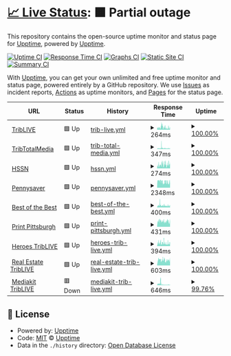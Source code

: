 # [📈 Live Status](https://demo.upptime.js.org): <!--live status--> **🟧 Partial outage**

This repository contains the open-source uptime monitor and status page for [Upptime](https://upptime.js.org), powered by [Upptime](https://github.com/upptime/upptime).

[![Uptime CI](https://github.com/ChristmanGit/test-up/workflows/Uptime%20CI/badge.svg)](https://github.com/ChristmanGit/test-up/actions?query=workflow%3A%22Uptime+CI%22)
[![Response Time CI](https://github.com/ChristmanGit/test-up/workflows/Response%20Time%20CI/badge.svg)](https://github.com/ChristmanGit/test-up/actions?query=workflow%3A%22Response+Time+CI%22)
[![Graphs CI](https://github.com/ChristmanGit/test-up/workflows/Graphs%20CI/badge.svg)](https://github.com/ChristmanGit/test-up/actions?query=workflow%3A%22Graphs+CI%22)
[![Static Site CI](https://github.com/ChristmanGit/test-up/workflows/Static%20Site%20CI/badge.svg)](https://github.com/ChristmanGit/test-up/actions?query=workflow%3A%22Static+Site+CI%22)
[![Summary CI](https://github.com/ChristmanGit/test-up/workflows/Summary%20CI/badge.svg)](https://github.com/ChristmanGit/test-up/actions?query=workflow%3A%22Summary+CI%22)

With [Upptime](https://upptime.js.org), you can get your own unlimited and free uptime monitor and status page, powered entirely by a GitHub repository. We use [Issues](https://github.com/upptime/upptime/issues) as incident reports, [Actions](https://github.com/ChristmanGit/test-up/actions) as uptime monitors, and [Pages](https://demo.upptime.js.org) for the status page.

<!--start: status pages-->
<!-- This summary is generated by Upptime (https://github.com/upptime/upptime) -->
<!-- Do not edit this manually, your changes will be overwritten -->
<!-- prettier-ignore -->
| URL | Status | History | Response Time | Uptime |
| --- | ------ | ------- | ------------- | ------ |
| <img alt="" src="https://icons.duckduckgo.com/ip3/triblive.com.ico" height="13"> [TribLIVE](https://triblive.com) | 🟩 Up | [trib-live.yml](https://github.com/ChristmanGit/test-up/commits/HEAD/history/trib-live.yml) | <details><summary><img alt="Response time graph" src="./graphs/trib-live/response-time-week.png" height="20"> 264ms</summary><br><a href="https://ChristmanGit.github.io/test-up/history/trib-live"><img alt="Response time 264" src="https://img.shields.io/endpoint?url=https%3A%2F%2Fraw.githubusercontent.com%2FChristmanGit%2Ftest-up%2FHEAD%2Fapi%2Ftrib-live%2Fresponse-time.json"></a><br><a href="https://ChristmanGit.github.io/test-up/history/trib-live"><img alt="24-hour response time 194" src="https://img.shields.io/endpoint?url=https%3A%2F%2Fraw.githubusercontent.com%2FChristmanGit%2Ftest-up%2FHEAD%2Fapi%2Ftrib-live%2Fresponse-time-day.json"></a><br><a href="https://ChristmanGit.github.io/test-up/history/trib-live"><img alt="7-day response time 264" src="https://img.shields.io/endpoint?url=https%3A%2F%2Fraw.githubusercontent.com%2FChristmanGit%2Ftest-up%2FHEAD%2Fapi%2Ftrib-live%2Fresponse-time-week.json"></a><br><a href="https://ChristmanGit.github.io/test-up/history/trib-live"><img alt="30-day response time 264" src="https://img.shields.io/endpoint?url=https%3A%2F%2Fraw.githubusercontent.com%2FChristmanGit%2Ftest-up%2FHEAD%2Fapi%2Ftrib-live%2Fresponse-time-month.json"></a><br><a href="https://ChristmanGit.github.io/test-up/history/trib-live"><img alt="1-year response time 264" src="https://img.shields.io/endpoint?url=https%3A%2F%2Fraw.githubusercontent.com%2FChristmanGit%2Ftest-up%2FHEAD%2Fapi%2Ftrib-live%2Fresponse-time-year.json"></a></details> | <details><summary><a href="https://ChristmanGit.github.io/test-up/history/trib-live">100.00%</a></summary><a href="https://ChristmanGit.github.io/test-up/history/trib-live"><img alt="All-time uptime 100.00%" src="https://img.shields.io/endpoint?url=https%3A%2F%2Fraw.githubusercontent.com%2FChristmanGit%2Ftest-up%2FHEAD%2Fapi%2Ftrib-live%2Fuptime.json"></a><br><a href="https://ChristmanGit.github.io/test-up/history/trib-live"><img alt="24-hour uptime 100.00%" src="https://img.shields.io/endpoint?url=https%3A%2F%2Fraw.githubusercontent.com%2FChristmanGit%2Ftest-up%2FHEAD%2Fapi%2Ftrib-live%2Fuptime-day.json"></a><br><a href="https://ChristmanGit.github.io/test-up/history/trib-live"><img alt="7-day uptime 100.00%" src="https://img.shields.io/endpoint?url=https%3A%2F%2Fraw.githubusercontent.com%2FChristmanGit%2Ftest-up%2FHEAD%2Fapi%2Ftrib-live%2Fuptime-week.json"></a><br><a href="https://ChristmanGit.github.io/test-up/history/trib-live"><img alt="30-day uptime 100.00%" src="https://img.shields.io/endpoint?url=https%3A%2F%2Fraw.githubusercontent.com%2FChristmanGit%2Ftest-up%2FHEAD%2Fapi%2Ftrib-live%2Fuptime-month.json"></a><br><a href="https://ChristmanGit.github.io/test-up/history/trib-live"><img alt="1-year uptime 100.00%" src="https://img.shields.io/endpoint?url=https%3A%2F%2Fraw.githubusercontent.com%2FChristmanGit%2Ftest-up%2FHEAD%2Fapi%2Ftrib-live%2Fuptime-year.json"></a></details>
| <img alt="" src="https://icons.duckduckgo.com/ip3/tribtotalmedia.com.ico" height="13"> [TribTotalMedia](https://tribtotalmedia.com) | 🟩 Up | [trib-total-media.yml](https://github.com/ChristmanGit/test-up/commits/HEAD/history/trib-total-media.yml) | <details><summary><img alt="Response time graph" src="./graphs/trib-total-media/response-time-week.png" height="20"> 347ms</summary><br><a href="https://ChristmanGit.github.io/test-up/history/trib-total-media"><img alt="Response time 347" src="https://img.shields.io/endpoint?url=https%3A%2F%2Fraw.githubusercontent.com%2FChristmanGit%2Ftest-up%2FHEAD%2Fapi%2Ftrib-total-media%2Fresponse-time.json"></a><br><a href="https://ChristmanGit.github.io/test-up/history/trib-total-media"><img alt="24-hour response time 253" src="https://img.shields.io/endpoint?url=https%3A%2F%2Fraw.githubusercontent.com%2FChristmanGit%2Ftest-up%2FHEAD%2Fapi%2Ftrib-total-media%2Fresponse-time-day.json"></a><br><a href="https://ChristmanGit.github.io/test-up/history/trib-total-media"><img alt="7-day response time 347" src="https://img.shields.io/endpoint?url=https%3A%2F%2Fraw.githubusercontent.com%2FChristmanGit%2Ftest-up%2FHEAD%2Fapi%2Ftrib-total-media%2Fresponse-time-week.json"></a><br><a href="https://ChristmanGit.github.io/test-up/history/trib-total-media"><img alt="30-day response time 347" src="https://img.shields.io/endpoint?url=https%3A%2F%2Fraw.githubusercontent.com%2FChristmanGit%2Ftest-up%2FHEAD%2Fapi%2Ftrib-total-media%2Fresponse-time-month.json"></a><br><a href="https://ChristmanGit.github.io/test-up/history/trib-total-media"><img alt="1-year response time 347" src="https://img.shields.io/endpoint?url=https%3A%2F%2Fraw.githubusercontent.com%2FChristmanGit%2Ftest-up%2FHEAD%2Fapi%2Ftrib-total-media%2Fresponse-time-year.json"></a></details> | <details><summary><a href="https://ChristmanGit.github.io/test-up/history/trib-total-media">100.00%</a></summary><a href="https://ChristmanGit.github.io/test-up/history/trib-total-media"><img alt="All-time uptime 100.00%" src="https://img.shields.io/endpoint?url=https%3A%2F%2Fraw.githubusercontent.com%2FChristmanGit%2Ftest-up%2FHEAD%2Fapi%2Ftrib-total-media%2Fuptime.json"></a><br><a href="https://ChristmanGit.github.io/test-up/history/trib-total-media"><img alt="24-hour uptime 100.00%" src="https://img.shields.io/endpoint?url=https%3A%2F%2Fraw.githubusercontent.com%2FChristmanGit%2Ftest-up%2FHEAD%2Fapi%2Ftrib-total-media%2Fuptime-day.json"></a><br><a href="https://ChristmanGit.github.io/test-up/history/trib-total-media"><img alt="7-day uptime 100.00%" src="https://img.shields.io/endpoint?url=https%3A%2F%2Fraw.githubusercontent.com%2FChristmanGit%2Ftest-up%2FHEAD%2Fapi%2Ftrib-total-media%2Fuptime-week.json"></a><br><a href="https://ChristmanGit.github.io/test-up/history/trib-total-media"><img alt="30-day uptime 100.00%" src="https://img.shields.io/endpoint?url=https%3A%2F%2Fraw.githubusercontent.com%2FChristmanGit%2Ftest-up%2FHEAD%2Fapi%2Ftrib-total-media%2Fuptime-month.json"></a><br><a href="https://ChristmanGit.github.io/test-up/history/trib-total-media"><img alt="1-year uptime 100.00%" src="https://img.shields.io/endpoint?url=https%3A%2F%2Fraw.githubusercontent.com%2FChristmanGit%2Ftest-up%2FHEAD%2Fapi%2Ftrib-total-media%2Fuptime-year.json"></a></details>
| <img alt="" src="https://icons.duckduckgo.com/ip3/tribhssn.triblive.com.ico" height="13"> [HSSN](https://tribhssn.triblive.com) | 🟩 Up | [hssn.yml](https://github.com/ChristmanGit/test-up/commits/HEAD/history/hssn.yml) | <details><summary><img alt="Response time graph" src="./graphs/hssn/response-time-week.png" height="20"> 274ms</summary><br><a href="https://ChristmanGit.github.io/test-up/history/hssn"><img alt="Response time 274" src="https://img.shields.io/endpoint?url=https%3A%2F%2Fraw.githubusercontent.com%2FChristmanGit%2Ftest-up%2FHEAD%2Fapi%2Fhssn%2Fresponse-time.json"></a><br><a href="https://ChristmanGit.github.io/test-up/history/hssn"><img alt="24-hour response time 299" src="https://img.shields.io/endpoint?url=https%3A%2F%2Fraw.githubusercontent.com%2FChristmanGit%2Ftest-up%2FHEAD%2Fapi%2Fhssn%2Fresponse-time-day.json"></a><br><a href="https://ChristmanGit.github.io/test-up/history/hssn"><img alt="7-day response time 274" src="https://img.shields.io/endpoint?url=https%3A%2F%2Fraw.githubusercontent.com%2FChristmanGit%2Ftest-up%2FHEAD%2Fapi%2Fhssn%2Fresponse-time-week.json"></a><br><a href="https://ChristmanGit.github.io/test-up/history/hssn"><img alt="30-day response time 274" src="https://img.shields.io/endpoint?url=https%3A%2F%2Fraw.githubusercontent.com%2FChristmanGit%2Ftest-up%2FHEAD%2Fapi%2Fhssn%2Fresponse-time-month.json"></a><br><a href="https://ChristmanGit.github.io/test-up/history/hssn"><img alt="1-year response time 274" src="https://img.shields.io/endpoint?url=https%3A%2F%2Fraw.githubusercontent.com%2FChristmanGit%2Ftest-up%2FHEAD%2Fapi%2Fhssn%2Fresponse-time-year.json"></a></details> | <details><summary><a href="https://ChristmanGit.github.io/test-up/history/hssn">100.00%</a></summary><a href="https://ChristmanGit.github.io/test-up/history/hssn"><img alt="All-time uptime 100.00%" src="https://img.shields.io/endpoint?url=https%3A%2F%2Fraw.githubusercontent.com%2FChristmanGit%2Ftest-up%2FHEAD%2Fapi%2Fhssn%2Fuptime.json"></a><br><a href="https://ChristmanGit.github.io/test-up/history/hssn"><img alt="24-hour uptime 100.00%" src="https://img.shields.io/endpoint?url=https%3A%2F%2Fraw.githubusercontent.com%2FChristmanGit%2Ftest-up%2FHEAD%2Fapi%2Fhssn%2Fuptime-day.json"></a><br><a href="https://ChristmanGit.github.io/test-up/history/hssn"><img alt="7-day uptime 100.00%" src="https://img.shields.io/endpoint?url=https%3A%2F%2Fraw.githubusercontent.com%2FChristmanGit%2Ftest-up%2FHEAD%2Fapi%2Fhssn%2Fuptime-week.json"></a><br><a href="https://ChristmanGit.github.io/test-up/history/hssn"><img alt="30-day uptime 100.00%" src="https://img.shields.io/endpoint?url=https%3A%2F%2Fraw.githubusercontent.com%2FChristmanGit%2Ftest-up%2FHEAD%2Fapi%2Fhssn%2Fuptime-month.json"></a><br><a href="https://ChristmanGit.github.io/test-up/history/hssn"><img alt="1-year uptime 100.00%" src="https://img.shields.io/endpoint?url=https%3A%2F%2Fraw.githubusercontent.com%2FChristmanGit%2Ftest-up%2FHEAD%2Fapi%2Fhssn%2Fuptime-year.json"></a></details>
| <img alt="" src="https://icons.duckduckgo.com/ip3/pittsburghpennysaver.com.ico" height="13"> [Pennysaver](https://pittsburghpennysaver.com) | 🟩 Up | [pennysaver.yml](https://github.com/ChristmanGit/test-up/commits/HEAD/history/pennysaver.yml) | <details><summary><img alt="Response time graph" src="./graphs/pennysaver/response-time-week.png" height="20"> 2348ms</summary><br><a href="https://ChristmanGit.github.io/test-up/history/pennysaver"><img alt="Response time 2348" src="https://img.shields.io/endpoint?url=https%3A%2F%2Fraw.githubusercontent.com%2FChristmanGit%2Ftest-up%2FHEAD%2Fapi%2Fpennysaver%2Fresponse-time.json"></a><br><a href="https://ChristmanGit.github.io/test-up/history/pennysaver"><img alt="24-hour response time 2184" src="https://img.shields.io/endpoint?url=https%3A%2F%2Fraw.githubusercontent.com%2FChristmanGit%2Ftest-up%2FHEAD%2Fapi%2Fpennysaver%2Fresponse-time-day.json"></a><br><a href="https://ChristmanGit.github.io/test-up/history/pennysaver"><img alt="7-day response time 2348" src="https://img.shields.io/endpoint?url=https%3A%2F%2Fraw.githubusercontent.com%2FChristmanGit%2Ftest-up%2FHEAD%2Fapi%2Fpennysaver%2Fresponse-time-week.json"></a><br><a href="https://ChristmanGit.github.io/test-up/history/pennysaver"><img alt="30-day response time 2348" src="https://img.shields.io/endpoint?url=https%3A%2F%2Fraw.githubusercontent.com%2FChristmanGit%2Ftest-up%2FHEAD%2Fapi%2Fpennysaver%2Fresponse-time-month.json"></a><br><a href="https://ChristmanGit.github.io/test-up/history/pennysaver"><img alt="1-year response time 2348" src="https://img.shields.io/endpoint?url=https%3A%2F%2Fraw.githubusercontent.com%2FChristmanGit%2Ftest-up%2FHEAD%2Fapi%2Fpennysaver%2Fresponse-time-year.json"></a></details> | <details><summary><a href="https://ChristmanGit.github.io/test-up/history/pennysaver">100.00%</a></summary><a href="https://ChristmanGit.github.io/test-up/history/pennysaver"><img alt="All-time uptime 100.00%" src="https://img.shields.io/endpoint?url=https%3A%2F%2Fraw.githubusercontent.com%2FChristmanGit%2Ftest-up%2FHEAD%2Fapi%2Fpennysaver%2Fuptime.json"></a><br><a href="https://ChristmanGit.github.io/test-up/history/pennysaver"><img alt="24-hour uptime 100.00%" src="https://img.shields.io/endpoint?url=https%3A%2F%2Fraw.githubusercontent.com%2FChristmanGit%2Ftest-up%2FHEAD%2Fapi%2Fpennysaver%2Fuptime-day.json"></a><br><a href="https://ChristmanGit.github.io/test-up/history/pennysaver"><img alt="7-day uptime 100.00%" src="https://img.shields.io/endpoint?url=https%3A%2F%2Fraw.githubusercontent.com%2FChristmanGit%2Ftest-up%2FHEAD%2Fapi%2Fpennysaver%2Fuptime-week.json"></a><br><a href="https://ChristmanGit.github.io/test-up/history/pennysaver"><img alt="30-day uptime 100.00%" src="https://img.shields.io/endpoint?url=https%3A%2F%2Fraw.githubusercontent.com%2FChristmanGit%2Ftest-up%2FHEAD%2Fapi%2Fpennysaver%2Fuptime-month.json"></a><br><a href="https://ChristmanGit.github.io/test-up/history/pennysaver"><img alt="1-year uptime 100.00%" src="https://img.shields.io/endpoint?url=https%3A%2F%2Fraw.githubusercontent.com%2FChristmanGit%2Ftest-up%2FHEAD%2Fapi%2Fpennysaver%2Fuptime-year.json"></a></details>
| <img alt="" src="https://icons.duckduckgo.com/ip3/bestofthebest.triblive.com.ico" height="13"> [Best of the Best](https://bestofthebest.triblive.com) | 🟩 Up | [best-of-the-best.yml](https://github.com/ChristmanGit/test-up/commits/HEAD/history/best-of-the-best.yml) | <details><summary><img alt="Response time graph" src="./graphs/best-of-the-best/response-time-week.png" height="20"> 400ms</summary><br><a href="https://ChristmanGit.github.io/test-up/history/best-of-the-best"><img alt="Response time 400" src="https://img.shields.io/endpoint?url=https%3A%2F%2Fraw.githubusercontent.com%2FChristmanGit%2Ftest-up%2FHEAD%2Fapi%2Fbest-of-the-best%2Fresponse-time.json"></a><br><a href="https://ChristmanGit.github.io/test-up/history/best-of-the-best"><img alt="24-hour response time 341" src="https://img.shields.io/endpoint?url=https%3A%2F%2Fraw.githubusercontent.com%2FChristmanGit%2Ftest-up%2FHEAD%2Fapi%2Fbest-of-the-best%2Fresponse-time-day.json"></a><br><a href="https://ChristmanGit.github.io/test-up/history/best-of-the-best"><img alt="7-day response time 400" src="https://img.shields.io/endpoint?url=https%3A%2F%2Fraw.githubusercontent.com%2FChristmanGit%2Ftest-up%2FHEAD%2Fapi%2Fbest-of-the-best%2Fresponse-time-week.json"></a><br><a href="https://ChristmanGit.github.io/test-up/history/best-of-the-best"><img alt="30-day response time 400" src="https://img.shields.io/endpoint?url=https%3A%2F%2Fraw.githubusercontent.com%2FChristmanGit%2Ftest-up%2FHEAD%2Fapi%2Fbest-of-the-best%2Fresponse-time-month.json"></a><br><a href="https://ChristmanGit.github.io/test-up/history/best-of-the-best"><img alt="1-year response time 400" src="https://img.shields.io/endpoint?url=https%3A%2F%2Fraw.githubusercontent.com%2FChristmanGit%2Ftest-up%2FHEAD%2Fapi%2Fbest-of-the-best%2Fresponse-time-year.json"></a></details> | <details><summary><a href="https://ChristmanGit.github.io/test-up/history/best-of-the-best">100.00%</a></summary><a href="https://ChristmanGit.github.io/test-up/history/best-of-the-best"><img alt="All-time uptime 100.00%" src="https://img.shields.io/endpoint?url=https%3A%2F%2Fraw.githubusercontent.com%2FChristmanGit%2Ftest-up%2FHEAD%2Fapi%2Fbest-of-the-best%2Fuptime.json"></a><br><a href="https://ChristmanGit.github.io/test-up/history/best-of-the-best"><img alt="24-hour uptime 100.00%" src="https://img.shields.io/endpoint?url=https%3A%2F%2Fraw.githubusercontent.com%2FChristmanGit%2Ftest-up%2FHEAD%2Fapi%2Fbest-of-the-best%2Fuptime-day.json"></a><br><a href="https://ChristmanGit.github.io/test-up/history/best-of-the-best"><img alt="7-day uptime 100.00%" src="https://img.shields.io/endpoint?url=https%3A%2F%2Fraw.githubusercontent.com%2FChristmanGit%2Ftest-up%2FHEAD%2Fapi%2Fbest-of-the-best%2Fuptime-week.json"></a><br><a href="https://ChristmanGit.github.io/test-up/history/best-of-the-best"><img alt="30-day uptime 100.00%" src="https://img.shields.io/endpoint?url=https%3A%2F%2Fraw.githubusercontent.com%2FChristmanGit%2Ftest-up%2FHEAD%2Fapi%2Fbest-of-the-best%2Fuptime-month.json"></a><br><a href="https://ChristmanGit.github.io/test-up/history/best-of-the-best"><img alt="1-year uptime 100.00%" src="https://img.shields.io/endpoint?url=https%3A%2F%2Fraw.githubusercontent.com%2FChristmanGit%2Ftest-up%2FHEAD%2Fapi%2Fbest-of-the-best%2Fuptime-year.json"></a></details>
| <img alt="" src="https://icons.duckduckgo.com/ip3/printpittsburgh.com.ico" height="13"> [Print Pittsburgh](https://printpittsburgh.com) | 🟩 Up | [print-pittsburgh.yml](https://github.com/ChristmanGit/test-up/commits/HEAD/history/print-pittsburgh.yml) | <details><summary><img alt="Response time graph" src="./graphs/print-pittsburgh/response-time-week.png" height="20"> 431ms</summary><br><a href="https://ChristmanGit.github.io/test-up/history/print-pittsburgh"><img alt="Response time 431" src="https://img.shields.io/endpoint?url=https%3A%2F%2Fraw.githubusercontent.com%2FChristmanGit%2Ftest-up%2FHEAD%2Fapi%2Fprint-pittsburgh%2Fresponse-time.json"></a><br><a href="https://ChristmanGit.github.io/test-up/history/print-pittsburgh"><img alt="24-hour response time 424" src="https://img.shields.io/endpoint?url=https%3A%2F%2Fraw.githubusercontent.com%2FChristmanGit%2Ftest-up%2FHEAD%2Fapi%2Fprint-pittsburgh%2Fresponse-time-day.json"></a><br><a href="https://ChristmanGit.github.io/test-up/history/print-pittsburgh"><img alt="7-day response time 431" src="https://img.shields.io/endpoint?url=https%3A%2F%2Fraw.githubusercontent.com%2FChristmanGit%2Ftest-up%2FHEAD%2Fapi%2Fprint-pittsburgh%2Fresponse-time-week.json"></a><br><a href="https://ChristmanGit.github.io/test-up/history/print-pittsburgh"><img alt="30-day response time 431" src="https://img.shields.io/endpoint?url=https%3A%2F%2Fraw.githubusercontent.com%2FChristmanGit%2Ftest-up%2FHEAD%2Fapi%2Fprint-pittsburgh%2Fresponse-time-month.json"></a><br><a href="https://ChristmanGit.github.io/test-up/history/print-pittsburgh"><img alt="1-year response time 431" src="https://img.shields.io/endpoint?url=https%3A%2F%2Fraw.githubusercontent.com%2FChristmanGit%2Ftest-up%2FHEAD%2Fapi%2Fprint-pittsburgh%2Fresponse-time-year.json"></a></details> | <details><summary><a href="https://ChristmanGit.github.io/test-up/history/print-pittsburgh">100.00%</a></summary><a href="https://ChristmanGit.github.io/test-up/history/print-pittsburgh"><img alt="All-time uptime 100.00%" src="https://img.shields.io/endpoint?url=https%3A%2F%2Fraw.githubusercontent.com%2FChristmanGit%2Ftest-up%2FHEAD%2Fapi%2Fprint-pittsburgh%2Fuptime.json"></a><br><a href="https://ChristmanGit.github.io/test-up/history/print-pittsburgh"><img alt="24-hour uptime 100.00%" src="https://img.shields.io/endpoint?url=https%3A%2F%2Fraw.githubusercontent.com%2FChristmanGit%2Ftest-up%2FHEAD%2Fapi%2Fprint-pittsburgh%2Fuptime-day.json"></a><br><a href="https://ChristmanGit.github.io/test-up/history/print-pittsburgh"><img alt="7-day uptime 100.00%" src="https://img.shields.io/endpoint?url=https%3A%2F%2Fraw.githubusercontent.com%2FChristmanGit%2Ftest-up%2FHEAD%2Fapi%2Fprint-pittsburgh%2Fuptime-week.json"></a><br><a href="https://ChristmanGit.github.io/test-up/history/print-pittsburgh"><img alt="30-day uptime 100.00%" src="https://img.shields.io/endpoint?url=https%3A%2F%2Fraw.githubusercontent.com%2FChristmanGit%2Ftest-up%2FHEAD%2Fapi%2Fprint-pittsburgh%2Fuptime-month.json"></a><br><a href="https://ChristmanGit.github.io/test-up/history/print-pittsburgh"><img alt="1-year uptime 100.00%" src="https://img.shields.io/endpoint?url=https%3A%2F%2Fraw.githubusercontent.com%2FChristmanGit%2Ftest-up%2FHEAD%2Fapi%2Fprint-pittsburgh%2Fuptime-year.json"></a></details>
| <img alt="" src="https://icons.duckduckgo.com/ip3/heroes.triblive.com.ico" height="13"> [Heroes TribLIVE](https://heroes.triblive.com) | 🟩 Up | [heroes-trib-live.yml](https://github.com/ChristmanGit/test-up/commits/HEAD/history/heroes-trib-live.yml) | <details><summary><img alt="Response time graph" src="./graphs/heroes-trib-live/response-time-week.png" height="20"> 394ms</summary><br><a href="https://ChristmanGit.github.io/test-up/history/heroes-trib-live"><img alt="Response time 394" src="https://img.shields.io/endpoint?url=https%3A%2F%2Fraw.githubusercontent.com%2FChristmanGit%2Ftest-up%2FHEAD%2Fapi%2Fheroes-trib-live%2Fresponse-time.json"></a><br><a href="https://ChristmanGit.github.io/test-up/history/heroes-trib-live"><img alt="24-hour response time 350" src="https://img.shields.io/endpoint?url=https%3A%2F%2Fraw.githubusercontent.com%2FChristmanGit%2Ftest-up%2FHEAD%2Fapi%2Fheroes-trib-live%2Fresponse-time-day.json"></a><br><a href="https://ChristmanGit.github.io/test-up/history/heroes-trib-live"><img alt="7-day response time 394" src="https://img.shields.io/endpoint?url=https%3A%2F%2Fraw.githubusercontent.com%2FChristmanGit%2Ftest-up%2FHEAD%2Fapi%2Fheroes-trib-live%2Fresponse-time-week.json"></a><br><a href="https://ChristmanGit.github.io/test-up/history/heroes-trib-live"><img alt="30-day response time 394" src="https://img.shields.io/endpoint?url=https%3A%2F%2Fraw.githubusercontent.com%2FChristmanGit%2Ftest-up%2FHEAD%2Fapi%2Fheroes-trib-live%2Fresponse-time-month.json"></a><br><a href="https://ChristmanGit.github.io/test-up/history/heroes-trib-live"><img alt="1-year response time 394" src="https://img.shields.io/endpoint?url=https%3A%2F%2Fraw.githubusercontent.com%2FChristmanGit%2Ftest-up%2FHEAD%2Fapi%2Fheroes-trib-live%2Fresponse-time-year.json"></a></details> | <details><summary><a href="https://ChristmanGit.github.io/test-up/history/heroes-trib-live">100.00%</a></summary><a href="https://ChristmanGit.github.io/test-up/history/heroes-trib-live"><img alt="All-time uptime 100.00%" src="https://img.shields.io/endpoint?url=https%3A%2F%2Fraw.githubusercontent.com%2FChristmanGit%2Ftest-up%2FHEAD%2Fapi%2Fheroes-trib-live%2Fuptime.json"></a><br><a href="https://ChristmanGit.github.io/test-up/history/heroes-trib-live"><img alt="24-hour uptime 100.00%" src="https://img.shields.io/endpoint?url=https%3A%2F%2Fraw.githubusercontent.com%2FChristmanGit%2Ftest-up%2FHEAD%2Fapi%2Fheroes-trib-live%2Fuptime-day.json"></a><br><a href="https://ChristmanGit.github.io/test-up/history/heroes-trib-live"><img alt="7-day uptime 100.00%" src="https://img.shields.io/endpoint?url=https%3A%2F%2Fraw.githubusercontent.com%2FChristmanGit%2Ftest-up%2FHEAD%2Fapi%2Fheroes-trib-live%2Fuptime-week.json"></a><br><a href="https://ChristmanGit.github.io/test-up/history/heroes-trib-live"><img alt="30-day uptime 100.00%" src="https://img.shields.io/endpoint?url=https%3A%2F%2Fraw.githubusercontent.com%2FChristmanGit%2Ftest-up%2FHEAD%2Fapi%2Fheroes-trib-live%2Fuptime-month.json"></a><br><a href="https://ChristmanGit.github.io/test-up/history/heroes-trib-live"><img alt="1-year uptime 100.00%" src="https://img.shields.io/endpoint?url=https%3A%2F%2Fraw.githubusercontent.com%2FChristmanGit%2Ftest-up%2FHEAD%2Fapi%2Fheroes-trib-live%2Fuptime-year.json"></a></details>
| <img alt="" src="https://icons.duckduckgo.com/ip3/realestate.triblive.com.ico" height="13"> [Real Estate TribLIVE](https://realestate.triblive.com) | 🟩 Up | [real-estate-trib-live.yml](https://github.com/ChristmanGit/test-up/commits/HEAD/history/real-estate-trib-live.yml) | <details><summary><img alt="Response time graph" src="./graphs/real-estate-trib-live/response-time-week.png" height="20"> 603ms</summary><br><a href="https://ChristmanGit.github.io/test-up/history/real-estate-trib-live"><img alt="Response time 603" src="https://img.shields.io/endpoint?url=https%3A%2F%2Fraw.githubusercontent.com%2FChristmanGit%2Ftest-up%2FHEAD%2Fapi%2Freal-estate-trib-live%2Fresponse-time.json"></a><br><a href="https://ChristmanGit.github.io/test-up/history/real-estate-trib-live"><img alt="24-hour response time 555" src="https://img.shields.io/endpoint?url=https%3A%2F%2Fraw.githubusercontent.com%2FChristmanGit%2Ftest-up%2FHEAD%2Fapi%2Freal-estate-trib-live%2Fresponse-time-day.json"></a><br><a href="https://ChristmanGit.github.io/test-up/history/real-estate-trib-live"><img alt="7-day response time 603" src="https://img.shields.io/endpoint?url=https%3A%2F%2Fraw.githubusercontent.com%2FChristmanGit%2Ftest-up%2FHEAD%2Fapi%2Freal-estate-trib-live%2Fresponse-time-week.json"></a><br><a href="https://ChristmanGit.github.io/test-up/history/real-estate-trib-live"><img alt="30-day response time 603" src="https://img.shields.io/endpoint?url=https%3A%2F%2Fraw.githubusercontent.com%2FChristmanGit%2Ftest-up%2FHEAD%2Fapi%2Freal-estate-trib-live%2Fresponse-time-month.json"></a><br><a href="https://ChristmanGit.github.io/test-up/history/real-estate-trib-live"><img alt="1-year response time 603" src="https://img.shields.io/endpoint?url=https%3A%2F%2Fraw.githubusercontent.com%2FChristmanGit%2Ftest-up%2FHEAD%2Fapi%2Freal-estate-trib-live%2Fresponse-time-year.json"></a></details> | <details><summary><a href="https://ChristmanGit.github.io/test-up/history/real-estate-trib-live">100.00%</a></summary><a href="https://ChristmanGit.github.io/test-up/history/real-estate-trib-live"><img alt="All-time uptime 100.00%" src="https://img.shields.io/endpoint?url=https%3A%2F%2Fraw.githubusercontent.com%2FChristmanGit%2Ftest-up%2FHEAD%2Fapi%2Freal-estate-trib-live%2Fuptime.json"></a><br><a href="https://ChristmanGit.github.io/test-up/history/real-estate-trib-live"><img alt="24-hour uptime 100.00%" src="https://img.shields.io/endpoint?url=https%3A%2F%2Fraw.githubusercontent.com%2FChristmanGit%2Ftest-up%2FHEAD%2Fapi%2Freal-estate-trib-live%2Fuptime-day.json"></a><br><a href="https://ChristmanGit.github.io/test-up/history/real-estate-trib-live"><img alt="7-day uptime 100.00%" src="https://img.shields.io/endpoint?url=https%3A%2F%2Fraw.githubusercontent.com%2FChristmanGit%2Ftest-up%2FHEAD%2Fapi%2Freal-estate-trib-live%2Fuptime-week.json"></a><br><a href="https://ChristmanGit.github.io/test-up/history/real-estate-trib-live"><img alt="30-day uptime 100.00%" src="https://img.shields.io/endpoint?url=https%3A%2F%2Fraw.githubusercontent.com%2FChristmanGit%2Ftest-up%2FHEAD%2Fapi%2Freal-estate-trib-live%2Fuptime-month.json"></a><br><a href="https://ChristmanGit.github.io/test-up/history/real-estate-trib-live"><img alt="1-year uptime 100.00%" src="https://img.shields.io/endpoint?url=https%3A%2F%2Fraw.githubusercontent.com%2FChristmanGit%2Ftest-up%2FHEAD%2Fapi%2Freal-estate-trib-live%2Fuptime-year.json"></a></details>
| <img alt="" src="https://icons.duckduckgo.com/ip3/media.ico" height="13"> [Mediakit TribLIVE](https://media) | 🟥 Down | [mediakit-trib-live.yml](https://github.com/ChristmanGit/test-up/commits/HEAD/history/mediakit-trib-live.yml) | <details><summary><img alt="Response time graph" src="./graphs/mediakit-trib-live/response-time-week.png" height="20"> 646ms</summary><br><a href="https://ChristmanGit.github.io/test-up/history/mediakit-trib-live"><img alt="Response time 646" src="https://img.shields.io/endpoint?url=https%3A%2F%2Fraw.githubusercontent.com%2FChristmanGit%2Ftest-up%2FHEAD%2Fapi%2Fmediakit-trib-live%2Fresponse-time.json"></a><br><a href="https://ChristmanGit.github.io/test-up/history/mediakit-trib-live"><img alt="24-hour response time 250" src="https://img.shields.io/endpoint?url=https%3A%2F%2Fraw.githubusercontent.com%2FChristmanGit%2Ftest-up%2FHEAD%2Fapi%2Fmediakit-trib-live%2Fresponse-time-day.json"></a><br><a href="https://ChristmanGit.github.io/test-up/history/mediakit-trib-live"><img alt="7-day response time 646" src="https://img.shields.io/endpoint?url=https%3A%2F%2Fraw.githubusercontent.com%2FChristmanGit%2Ftest-up%2FHEAD%2Fapi%2Fmediakit-trib-live%2Fresponse-time-week.json"></a><br><a href="https://ChristmanGit.github.io/test-up/history/mediakit-trib-live"><img alt="30-day response time 646" src="https://img.shields.io/endpoint?url=https%3A%2F%2Fraw.githubusercontent.com%2FChristmanGit%2Ftest-up%2FHEAD%2Fapi%2Fmediakit-trib-live%2Fresponse-time-month.json"></a><br><a href="https://ChristmanGit.github.io/test-up/history/mediakit-trib-live"><img alt="1-year response time 646" src="https://img.shields.io/endpoint?url=https%3A%2F%2Fraw.githubusercontent.com%2FChristmanGit%2Ftest-up%2FHEAD%2Fapi%2Fmediakit-trib-live%2Fresponse-time-year.json"></a></details> | <details><summary><a href="https://ChristmanGit.github.io/test-up/history/mediakit-trib-live">99.76%</a></summary><a href="https://ChristmanGit.github.io/test-up/history/mediakit-trib-live"><img alt="All-time uptime 99.76%" src="https://img.shields.io/endpoint?url=https%3A%2F%2Fraw.githubusercontent.com%2FChristmanGit%2Ftest-up%2FHEAD%2Fapi%2Fmediakit-trib-live%2Fuptime.json"></a><br><a href="https://ChristmanGit.github.io/test-up/history/mediakit-trib-live"><img alt="24-hour uptime 98.76%" src="https://img.shields.io/endpoint?url=https%3A%2F%2Fraw.githubusercontent.com%2FChristmanGit%2Ftest-up%2FHEAD%2Fapi%2Fmediakit-trib-live%2Fuptime-day.json"></a><br><a href="https://ChristmanGit.github.io/test-up/history/mediakit-trib-live"><img alt="7-day uptime 99.76%" src="https://img.shields.io/endpoint?url=https%3A%2F%2Fraw.githubusercontent.com%2FChristmanGit%2Ftest-up%2FHEAD%2Fapi%2Fmediakit-trib-live%2Fuptime-week.json"></a><br><a href="https://ChristmanGit.github.io/test-up/history/mediakit-trib-live"><img alt="30-day uptime 99.76%" src="https://img.shields.io/endpoint?url=https%3A%2F%2Fraw.githubusercontent.com%2FChristmanGit%2Ftest-up%2FHEAD%2Fapi%2Fmediakit-trib-live%2Fuptime-month.json"></a><br><a href="https://ChristmanGit.github.io/test-up/history/mediakit-trib-live"><img alt="1-year uptime 99.76%" src="https://img.shields.io/endpoint?url=https%3A%2F%2Fraw.githubusercontent.com%2FChristmanGit%2Ftest-up%2FHEAD%2Fapi%2Fmediakit-trib-live%2Fuptime-year.json"></a></details>

<!--end: status pages-->

## 📄 License

- Powered by: [Upptime](https://github.com/upptime/upptime)
- Code: [MIT](./LICENSE) © [Upptime](https://upptime.js.org)
- Data in the `./history` directory: [Open Database License](https://opendatacommons.org/licenses/odbl/1-0/)
